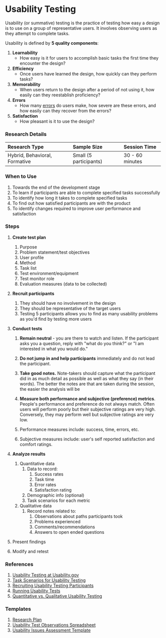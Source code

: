 # Usability Testing

Usability \(or summative\) testing is the practice of testing how easy a design is to use on a group of representative users. It involves observing users as they attempt to complete tasks.

Usability is defined by **5 quality components**:

1. **Learnability**
   * How easy is it for users to accomplish basic tasks the first time they encounter the design?
2. **Efficiency**
   * Once users have learned the design, how quickly can they perform tasks?
3. **Memorability**
   * When users return to the design after a period of not using it, how easily can they reestablish proficiency?
4. **Errors**
   * How many [errors](https://www.nngroup.com/articles/slips/) do users make, how severe are these errors, and how easily can they recover from the errors?
5. **Satisfaction**
   * How pleasant is it to use the design?

### Research Details

| Research Type | Sample Size | Session Time |
| :--- | :--- | :--- |
| Hybrid, Behavioral, Formative | Small \(5 participants\) | 30 - 60 minutes |

### When to Use

1. Towards the end of the development stage
2. To learn if participants are able to complete specified tasks successfully
3. To identify how long it takes to complete specified tasks
4. To find out how satisfied participants are with the product
5. To identify changes required to improve user performance and satisfaction

### Steps

1. **Create test plan**
   1. Purpose
   2. Problem statement/test objectives
   3. User profile
   4. Method
   5. Task list
   6. Test environment/equipment
   7. Test monitor role
   8. Evaluation measures \(data to be collected\)
2. **Recruit participants**
   1. They should have no involvement in the design
   2. They should be representative of the target users
   3. Testing 5 participants allows you to find as many usability problems as you'd find by testing more users
3. **Conduct tests**  
   1. **Remain neutral** - you are there to watch and listen. If the participant asks you a question, reply with "what do you think?" or "I am interested in what you would do."  
   2. **Do not jump in and help participants** immediately and do not lead the participant.  
   3. **Take good notes.** Note-takers should capture what the participant did in as much detail as possible as well as what they say \(in their words\).  The better the notes are that are taken during the session, the easier the analysis will be  
   4. **Measure both performance and subjective \(preference\) metrics**. People's performance and preference do not always match. Often users will perform poorly but their subjective ratings are very high. Conversely, they may perform well but subjective ratings are very low.

   1. Performance measures include: success, time, errors, etc.
   2. Subjective measures include: user's self reported satisfaction and comfort ratings. 

4. **Analyze results**  
   1. Quantitative data  
      1. Data to record:  
         1. Success rates  
         2. Task time  
         3. Error rates  
         4. Satisfaction rating  
      2. Demographic info \(optional\)  
      3. Task scenarios for each metric  
   2. Qualitative data  
      1. Record notes related to:  
         1. Observations about paths participants took  
         2. Problems experienced  
         3. Comments/recommendations  
         4. Answers to open ended questions

5. Present findings

6. Modify and retest

### References

1. [Usability Testing at Usability.gov](https://www.usability.gov/how-to-and-tools/methods/usability-testing.html)
2. [Task Scenarios for Usability Testing](https://www.nngroup.com/articles/task-scenarios-usability-testing/)
3. [Recruiting Usability Testing Participants ](https://www.usability.gov/how-to-and-tools/methods/recruiting-usability-test-participants.html)
4. [Running Usability Tests](https://www.usability.gov/how-to-and-tools/methods/running-usability-tests.html)
5. [Quantitative vs. Qualitative Usability Testing](https://www.nngroup.com/articles/quant-vs-qual/)

### Templates

1. [Research Plan](https://docs.google.com/document/d/1TywGTy_TSPHyq1-8bX5Ackz1cEGPdM1HbO2CM72CxO0/edit?usp=sharing)
2. [Usability Test Observations Spreadsheet](https://docs.google.com/spreadsheets/d/1KJ8NsB_aiRRPN-mVASieUfGWognAJvA31ATlq7xoj3o/edit?usp=sharing)
3. [Usability Issues Assessment Template](https://docs.google.com/spreadsheets/d/1Oxqe4Bpx-cCCK01zhKi8vJJLXmrp-wtj7E92tLYC3TM/edit?usp=sharing)